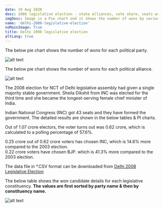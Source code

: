 ```yaml
---
date: 19 Aug 2020
desc: 2008 legislative election - state alliances, vote share, seats won and key events.
imgDesc: Image is a Pie chart and it shows the number of wons by various alliances in the state.
name: 'delhi-2008-legislative-election'
noMainImage: True
title: Delhi 2008 legislative election
altLang: true
---
```


The below pie chart shows the number of wons for each political party.  

<img src="/politics/delhi-2008-legislative-election/dl-2008-election-1.png" alt="alt text" class="blogs_image">

The below pie chart shows the number of wons for each political alliance.  

<img src="/politics/delhi-2008-legislative-election/dl-2008-election-2.png" alt="alt text" class="blogs_image">

The 2008 election for NCT of Delhi legislative assembly had given a single majority stable government. Sheila Dikshit from INC was elected for the third time and she became the longest-serving female chief minister of India.  

Indian National Congress (INC) got 43 seats and they have formed the government. The detailed results are shown in the below tables & PI charts.  

Out of 1.07 crore electors, the voter turns out was 0.62 crore, which is calculated to a polling percentage of 57.6%.  

0.25 crore out of 0.62 crore voters has chosen INC, which is 14.6% more compared to the 2003 election.  
0.22 crore voters have chosen BJP. which is 41.3% more compared to the 2003 election.  

The data file in \*.CSV format can be downloaded from [Delhi 2008 Legislative Election](http://thedatatalks.in/datas/politics/delhi-2008-legislative-election.csv)

The below table shows the won candidate details for each legislative constituency.
**The values are first sorted by party name & then by constituency name.**

<img src="/politics/delhi-2008-legislative-election/dl-2008-election-3.png" alt="alt text" class="blogs_image">


<style>

</style>